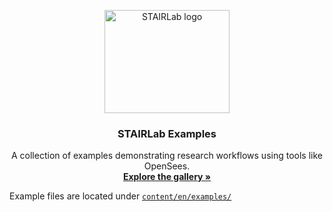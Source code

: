 <p align="center">
  <a href="https://gallery.stairlab.io/">
    <img src="https://veux.io/_static/images/stairlab_large.svg" alt="STAIRLab logo" width="200" height="165">
  </a>
</p>

<h3 align="center">STAIRLab Examples</h3>


<p align="center">
  A collection of examples demonstrating research workflows using tools like OpenSees.
  <br>
  <a href="https://gallery.stairlab.io/"><strong>Explore the gallery »</strong></a>
</p>


Example files are located under [`content/en/examples/`](content/en/examples/)

